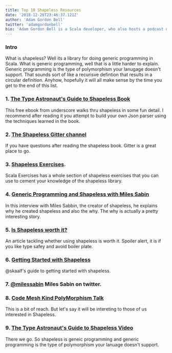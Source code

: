```yaml
---
title: Top 10 Shapeless Resources
date: '2018-12-26T23:46:37.121Z'
author: 'Adam Gordon Bell'
twitter: 'adamgordonbell'
bio: 'Adam Gordon Bell is a Scala developer, who also hosts a podcast on software development'
---
```


### Intro
What is shapeless?  Well its a library for doing generic programming in Scala.  What is generic programming, well that is a little harder to explain.  Generic programming is the type of polymorphism your lanugage doesn't support.  That sounds sort of like a recurisve defintion that results in a circular definition.  Anyhow, hopefully it will all make sense by the time you get to the end of this list.

### 1. [The Type Astronaut's Guide to Shapeless Book](https://underscore.io/books/shapeless-guide/)
This free ebook from underscore walks thru shapeless in some fun detail.  I recommend after reading it you attempt to build your own Json parser using the techniques learned in the book.
### 2. [The Shapeless Gitter channel](https://gitter.im/milessabin/shapeless)
If you have questions after reading the shapeless book. Gitter is a great place to go.  
### 3. [Shapeless Exercises](https://www.scala-exercises.org/shapeless/generic).  
Scala Exercises has a whole section of shapeless exercises that you can use to cement your knowledge of the shapeless library.
### 4. [Generic Programming and Shapeless with Miles Sabin](https://corecursive.com/008-generic-programming-and-shapeless-with-miles-sabin/)
In this interview with Miles Sabbin, the creator of shapeless, he explains why he created shapeless and also the why.  The why is actually a pretty interesting story.
### 5. [Is Shapeless worth it?](https://medium.com/build-and-learn/is-shapeless-worth-it-what-is-shapeless-anyway-900cba6b717a)
An article tackling whether using shapeless is worth it.  Spoiler alert, it is if you like type safey and avoid boiler plate.
### 6. [Getting Started with Shapeless](https://jto.github.io/articles/getting-started-with-shapeless/) 
@skaalf's guide to getting started with shapeless.
### 7. [@milessabin](https://twitter.com/milessabin) Miles Sabin on twitter.
### 8. [Code Mesh Kind PolyMorphism Talk](https://www.youtube.com/watch?v=xG00ivPa9hk) 
This is a bit of reach. But let's say it will be intereting to those of us interested in Shapeless.
### 9. [The Type Astronaut's Guide to Shapeless Video](https://www.youtube.com/watch?v=Zt6LjUnOcFQ)

There we go.  So shapeless is geneic programming and generic programming is the type of polymorphism your lanuage doesn't support.  